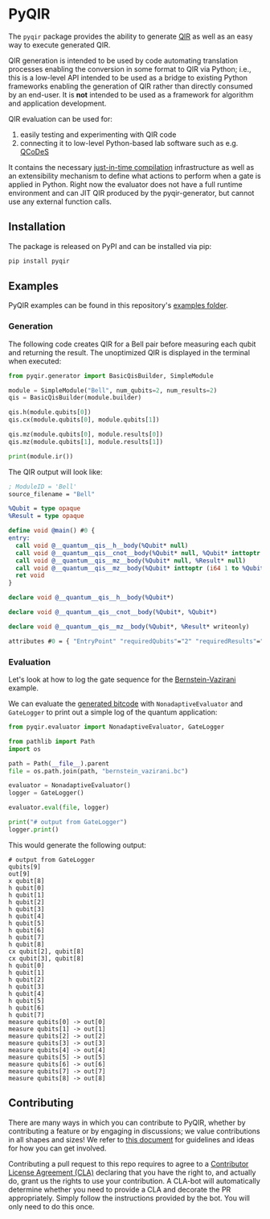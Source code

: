 # PyQIR

The `pyqir` package provides the ability to generate
[QIR](https://github.com/qir-alliance/qir-spec) as well as an easy way to
execute generated QIR.

QIR generation is intended to be used by code automating translation processes
enabling the conversion in some format to QIR via Python; i.e., this is a
low-level API intended to be used as a bridge to existing Python frameworks
enabling the generation of QIR rather than directly consumed by an end-user. It
is **not** intended to be used as a framework for algorithm and application
development.

QIR evaluation can be used for:

1. easily testing and experimenting with QIR code
2. connecting it to low-level Python-based lab software such as e.g.
   [QCoDeS](https://qcodes.github.io/Qcodes/examples/15_minutes_to_QCoDeS.html#Introduction)

It contains the necessary
[just-in-time compilation](https://en.wikipedia.org/wiki/Just-in-time_compilation)
infrastructure as well as an extensibility mechanism to define what actions to
perform when a gate is applied in Python. Right now the evaluator does not have
a full runtime environment and can JIT QIR produced by the pyqir-generator, but
cannot use any external function calls.

## Installation

The package is released on PyPI and can be installed via pip:

```bash
pip install pyqir
```

## Examples

PyQIR examples can be found in this repository's [examples folder](../examples).

### Generation

The following code creates QIR for a Bell pair before measuring each qubit and
returning the result. The unoptimized QIR is displayed in the terminal when
executed:

```python
from pyqir.generator import BasicQisBuilder, SimpleModule

module = SimpleModule("Bell", num_qubits=2, num_results=2)
qis = BasicQisBuilder(module.builder)

qis.h(module.qubits[0])
qis.cx(module.qubits[0], module.qubits[1])

qis.mz(module.qubits[0], module.results[0])
qis.mz(module.qubits[1], module.results[1])

print(module.ir())
```

The QIR output will look like:

```llvm
; ModuleID = 'Bell'
source_filename = "Bell"

%Qubit = type opaque
%Result = type opaque

define void @main() #0 {
entry:
  call void @__quantum__qis__h__body(%Qubit* null)
  call void @__quantum__qis__cnot__body(%Qubit* null, %Qubit* inttoptr (i64 1 to %Qubit*))
  call void @__quantum__qis__mz__body(%Qubit* null, %Result* null)
  call void @__quantum__qis__mz__body(%Qubit* inttoptr (i64 1 to %Qubit*), %Result* inttoptr (i64 1 to %Result*))
  ret void
}

declare void @__quantum__qis__h__body(%Qubit*)

declare void @__quantum__qis__cnot__body(%Qubit*, %Qubit*)

declare void @__quantum__qis__mz__body(%Qubit*, %Result* writeonly)

attributes #0 = { "EntryPoint" "requiredQubits"="2" "requiredResults"="2" }
```

### Evaluation

Let's look at how to log the gate sequence for the
[Bernstein-Vazirani](../examples/bernstein_vazirani.py) example.

We can evaluate the [generated bitcode](../examples/bernstein_vazirani.bc) with
`NonadaptiveEvaluator` and `GateLogger` to print out a simple log of the quantum
application:

```python
from pyqir.evaluator import NonadaptiveEvaluator, GateLogger

from pathlib import Path
import os

path = Path(__file__).parent
file = os.path.join(path, "bernstein_vazirani.bc")

evaluator = NonadaptiveEvaluator()
logger = GateLogger()

evaluator.eval(file, logger)

print("# output from GateLogger")
logger.print()
```

This would generate the following output:

```text
# output from GateLogger
qubits[9]
out[9]
x qubit[8]
h qubit[0]
h qubit[1]
h qubit[2]
h qubit[3]
h qubit[4]
h qubit[5]
h qubit[6]
h qubit[7]
h qubit[8]
cx qubit[2], qubit[8]
cx qubit[3], qubit[8]
h qubit[0]
h qubit[1]
h qubit[2]
h qubit[3]
h qubit[4]
h qubit[5]
h qubit[6]
h qubit[7]
measure qubits[0] -> out[0]
measure qubits[1] -> out[1]
measure qubits[2] -> out[2]
measure qubits[3] -> out[3]
measure qubits[4] -> out[4]
measure qubits[5] -> out[5]
measure qubits[6] -> out[6]
measure qubits[7] -> out[7]
measure qubits[8] -> out[8]
```

## Contributing

There are many ways in which you can contribute to PyQIR, whether by
contributing a feature or by engaging in discussions; we value contributions in
all shapes and sizes! We refer to [this document](../CONTRIBUTING.md) for
guidelines and ideas for how you can get involved.

Contributing a pull request to this repo requires to agree to a [Contributor
License Agreement
(CLA)](https://en.wikipedia.org/wiki/Contributor_License_Agreement) declaring
that you have the right to, and actually do, grant us the rights to use your
contribution. A CLA-bot will automatically determine whether you need to provide
a CLA and decorate the PR appropriately. Simply follow the
instructions provided by the bot. You will only need to do this once.
